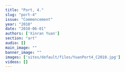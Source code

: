 ```yaml
---
title: "Port, 4."
slug: "port-4"
issue: "Commencement"
year: "2010"
date: "2010-06-01"
authors: ['Xinran Yuan']
section: "art"
audio: []
main_image: ""
banner_image: ""
images: ['sites/default/files/YuanPort4_C2010.jpg']
videos: []
---
```

